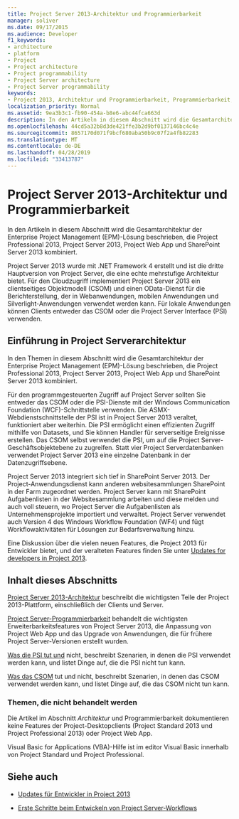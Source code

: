 ```yaml
---
title: Project Server 2013-Architektur und Programmierbarkeit
manager: soliver
ms.date: 09/17/2015
ms.audience: Developer
f1_keywords:
- architecture
- platform
- Project
- Project architecture
- Project programmability
- Project Server architecture
- Project Server programmability
keywords:
- Project 2013, Architektur und Programmierbarkeit, Programmierbarkeit, Project Server,Project 2013, Vorteile für EPM, Architecture und Project Server
localization_priority: Normal
ms.assetid: 9ea3b3c1-fb90-454a-b8e6-abc44fca663d
description: In den Artikeln in diesem Abschnitt wird die Gesamtarchitektur der Enterprise Project Management (EPM)-Lösung beschrieben, die Project Professional 2013, Project Server 2013, Project Web App und SharePoint Server 2013 kombiniert.
ms.openlocfilehash: 44cd5a32b8d3de421ffe3b2d9bf0137146bc4c4e
ms.sourcegitcommit: 8657170d071f9bcf680aba50b9c07f2a4fb82283
ms.translationtype: MT
ms.contentlocale: de-DE
ms.lasthandoff: 04/28/2019
ms.locfileid: "33413787"
---
```

# <a name="project-server-2013-architecture-and-programmability"></a>Project Server 2013-Architektur und Programmierbarkeit

In den Artikeln in diesem Abschnitt wird die Gesamtarchitektur der Enterprise Project Management (EPM)-Lösung beschrieben, die Project Professional 2013, Project Server 2013, Project Web App und SharePoint Server 2013 kombiniert.
  
Project Server 2013 wurde mit .NET Framework 4 erstellt und ist die dritte Hauptversion von Project Server, die eine echte mehrstufige Architektur bietet. Für den Cloudzugriff implementiert Project Server 2013 ein clientseitiges Objektmodell (CSOM) und einen OData-Dienst für die Berichterstellung, der in Webanwendungen, mobilen Anwendungen und Silverlight-Anwendungen verwendet werden kann. Für lokale Anwendungen können Clients entweder das CSOM oder die Project Server Interface (PSI) verwenden. 
  
## <a name="introduction-to-project-server-architecture"></a>Einführung in Project Serverarchitektur

In den Themen in diesem Abschnitt wird die Gesamtarchitektur der Enterprise Project Management (EPM)-Lösung beschrieben, die Project Professional 2013, Project Server 2013, Project Web App und SharePoint Server 2013 kombiniert.
  
Für den programmgesteuerten Zugriff auf Project Server sollten Sie entweder das CSOM oder die PSI-Dienste mit der Windows Communication Foundation (WCF)-Schnittstelle verwenden. Die ASMX-Webdienstschnittstelle der PSI ist in Project Server 2013 veraltet, funktioniert aber weiterhin. Die PSI ermöglicht einen effizienten Zugriff mithilfe von Datasets, und Sie können Handler für serverseitige Ereignisse erstellen. Das CSOM selbst verwendet die PSI, um auf die Project Server-Geschäftsobjektebene zu zugreifen. Statt vier Project Serverdatenbanken verwendet Project Server 2013 eine einzelne Datenbank in der Datenzugriffsebene.
  
Project Server 2013 integriert sich tief in SharePoint Server 2013. Der Project-Anwendungsdienst kann anderen websitesammlungen SharePoint in der Farm zugeordnet werden. Project Server kann mit SharePoint Aufgabenlisten in der Websitesammlung arbeiten und diese melden und auch voll steuern, wo Project Server die Aufgabenlisten als Unternehmensprojekte importiert und verwaltet. Project Server verwendet auch Version 4 des Windows Workflow Foundation (WF4) und fügt Workflowaktivitäten für Lösungen zur Bedarfsverwaltung hinzu.
  
Eine Diskussion über die vielen neuen Features, die Project 2013 für Entwickler bietet, und der veralteten Features finden Sie unter [Updates for developers in Project 2013](updates-for-developers-in-project-2013.md).
  
## <a name="in-this-section"></a>Inhalt dieses Abschnitts

[Project Server 2013-Architektur](project-server-2013-architecture.md) beschreibt die wichtigsten Teile der Project 2013-Plattform, einschließlich der Clients und Server. 
  
[Project Server-Programmierbarkeit](project-server-programmability.md) behandelt die wichtigsten Erweiterbarkeitsfeatures von Project Server 2013, die Anpassung von Project Web App und das Upgrade von Anwendungen, die für frühere Project Server-Versionen erstellt wurden. 
  
[Was die PSI tut und](what-the-psi-does-and-does-not-do.md) nicht, beschreibt Szenarien, in denen die PSI verwendet werden kann, und listet Dinge auf, die die PSI nicht tun kann. 
  
[Was das CSOM](what-the-csom-does-and-does-not-do.md) tut und nicht, beschreibt Szenarien, in denen das CSOM verwendet werden kann, und listet Dinge auf, die das CSOM nicht tun kann. 
  
### <a name="topics-not-covered"></a>Themen, die nicht behandelt werden

Die Artikel im Abschnitt *Architektur* und Programmierbarkeit dokumentieren keine Features der Project-Desktopclients (Project Standard 2013 und Project Professional 2013) oder Project Web App. 
  
Visual Basic for Applications (VBA)-Hilfe ist im editor Visual Basic innerhalb von Project Standard und Project Professional.
  
## <a name="see-also"></a>Siehe auch
<a name="bk_addresources"> </a>

- [Updates für Entwickler in Project 2013](updates-for-developers-in-project-2013.md)
    
- [Erste Schritte beim Entwickeln von Project Server-Workflows](getting-started-developing-project-server-workflows.md)
    

